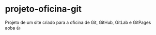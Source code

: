 # projeto-oficina-git
 Projeto de um site criado para a oficina de Git, GitHub, GitLab e GitPages
aoba 👍

